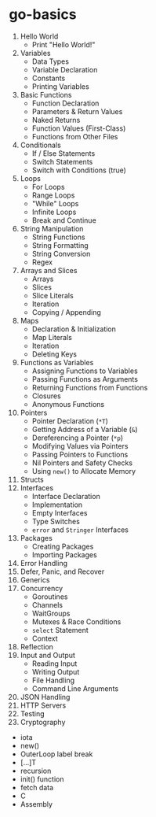 # go-basics

1. Hello World
   - Print "Hello World!"
2. Variables
   - Data Types
   - Variable Declaration
   - Constants
   - Printing Variables
3. Basic Functions
   - Function Declaration
   - Parameters & Return Values
   - Naked Returns
   - Function Values (First-Class)
   - Functions from Other Files
4. Conditionals
   - If / Else Statements
   - Switch Statements
   - Switch with Conditions (true)
5. Loops
   - For Loops
   - Range Loops
   - "While" Loops
   - Infinite Loops
   - Break and Continue
6. String Manipulation
   - String Functions
   - String Formatting
   - String Conversion
   - Regex
7. Arrays and Slices
   - Arrays
   - Slices
   - Slice Literals
   - Iteration
   - Copying / Appending
8. Maps
   - Declaration & Initialization
   - Map Literals
   - Iteration
   - Deleting Keys
9. Functions as Variables
   - Assigning Functions to Variables
   - Passing Functions as Arguments
   - Returning Functions from Functions
   - Closures
   - Anonymous Functions
10. Pointers
    - Pointer Declaration (`*T`)
    - Getting Address of a Variable (`&`)
    - Dereferencing a Pointer (`*p`)
    - Modifying Values via Pointers
    - Passing Pointers to Functions
    - Nil Pointers and Safety Checks
    - Using `new()` to Allocate Memory
11. Structs
12. Interfaces
    - Interface Declaration
    - Implementation
    - Empty Interfaces
    - Type Switches
    - `error` and `Stringer` Interfaces
13. Packages
    - Creating Packages
    - Importing Packages
14. Error Handling
15. Defer, Panic, and Recover
16. Generics
17. Concurrency
    - Goroutines
    - Channels
    - WaitGroups
    - Mutexes & Race Conditions
    - `select` Statement
    - Context
18. Reflection
19. Input and Output
    - Reading Input
    - Writing Output
    - File Handling
    - Command Line Arguments
20. JSON Handling
21. HTTP Servers
22. Testing
23. Cryptography

- iota
- new()
- OuterLoop label break
- [...]T
- recursion
- init() function
- fetch data
- C
- Assembly
